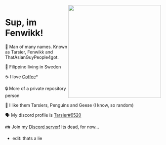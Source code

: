 <img align="right" src="https://d.lu.je/avatar/393368613652004877?size=2048" width=300>

# Sup, im Fenwikk!
 
 💬 Man of many names. Known as Tarsier, Fenwikk and ThatAsianGuyPeople4got.
 
 :flags: Filippino living in Sweden 
  
 ☕ I love [Coffee](https://www.buymeacoffee.com/Tarsier)*
 
 🔒 More of a private repository person
 
 🐒 I like them Tarsiers, Penguins and Geese (I know, so random)
 
 🗣 My discord profile is [Tarsier#6520](https://discord.com/users/393368613652004877)
 
 👪 Join my [Discord server](https://discord.gg/db42WcRzhy)! Its dead, for now...

<!---
oh, you found my notes... you are nosy arent ya!

well ther isnt much to see here... not much of a commenter ya know..

--->

* edit: thats a lie
